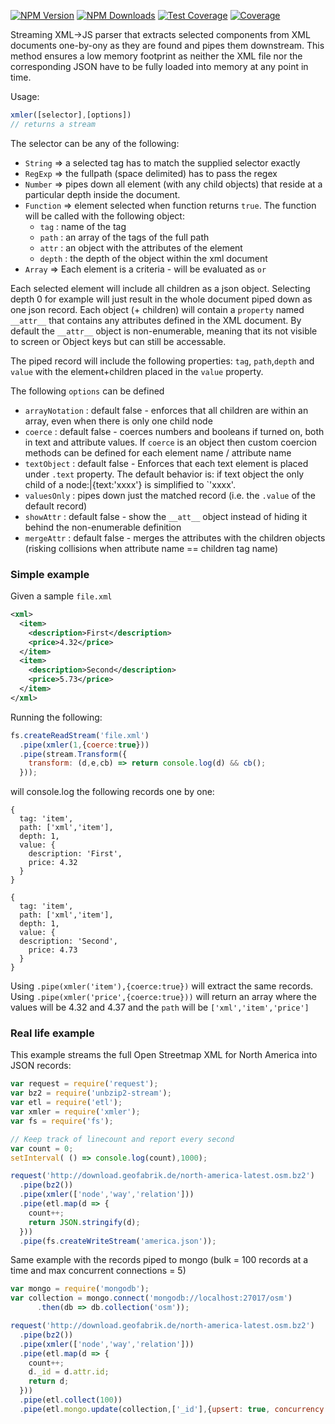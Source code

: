 [![NPM Version][npm-image]][npm-url]
[![NPM Downloads][downloads-image]][downloads-url]
[![Test Coverage][circle-image]][circle-url]
[![Coverage][coverage-image]][coverage-url]

[npm-image]: https://img.shields.io/npm/v/xmler.svg
[npm-url]: https://npmjs.org/package/xmler
[circle-image]: https://circleci.com/gh/ZJONSSON/xmler.png?style=shield
[circle-url]: https://circleci.com/gh/ZJONSSON/xmler/tree/master
[downloads-image]: https://img.shields.io/npm/dm/xmler.svg
[downloads-url]: https://npmjs.org/package/xmler
[coverage-image]: https://3tjjj5abqi.execute-api.us-east-1.amazonaws.com/prod/xmler/badge
[coverage-url]: https://3tjjj5abqi.execute-api.us-east-1.amazonaws.com/prod/xmler/url

Streaming XML->JS parser that extracts selected components from XML documents one-by-ony as they are found and pipes them downstream.  This method ensures a low memory footprint as neither the XML file nor the corresponding JSON have to be fully loaded into memory at any point in time.

Usage:
```js
xmler([selector],[options])
// returns a stream
```

The selector can be any of the following:
* `String` => a selected tag has to match the supplied selector exactly
* `RegExp` => the fullpath (space delimited) has to pass the regex
* `Number` => pipes down all element (with any child objects) that reside at a particular depth inside the document.
* `Function` => element selected when function returns `true`. The function will be called with the following object:
  * `tag` : name of the tag
  * `path` : an array of the tags of the full path
  * `attr` : an object with the attributes of the element
  * `depth` : the depth of the object within the xml document 
* `Array` => Each element is a criteria - will be evaluated as `or`

Each selected element will include all children as a json object.  Selecting depth 0 for example will just result in the whole document piped down as one json record.   Each object (+ children) will contain a `property` named `__attr__` that contains any attributes defined in the XML document. By default the `__attr__` object is non-enumerable, meaning that its not visible to screen or Object keys but can still be accessable.

The piped record will include the following properties: `tag`, `path`,`depth` and `value` with the element+children placed in the `value` property.

The following `options` can be defined

* `arrayNotation` : default false - enforces that all children are within an array, even when there is only one child node
* `coerce` : default false - coerces numbers and booleans if turned on, both in text and attribute values.  If `coerce` is an object then custom coercion methods can be defined for each element name / attribute name
* `textObject` : default false -  Enforces that each text element is placed under `.text` property.   The default behavior is:  if text object the only child of a node:|{text:'xxxx'} is simplified to `'xxxx'.  
* `valuesOnly` : pipes down just the matched record (i.e. the `.value` of the default record)
* `showAttr` : default false - show the `__att__` object instead of hiding it behind the non-enumerable definition
* `mergeAttr` : default false - merges the attributes with the children objects (risking collisions when attribute name == children tag name)


### Simple example
Given a sample `file.xml`

```xml
<xml>
  <item>
    <description>First</description>
    <price>4.32</price>
  </item>
  <item>
    <description>Second</description>
    <price>5.73</price>
  </item>
</xml>
```

Running the following:


```js
fs.createReadStream('file.xml')
  .pipe(xmler(1,{coerce:true}))
  .pipe(stream.Transform({
    transform: (d,e,cb) => return console.log(d) && cb();
  }));
```

will console.log the following records one by one:
```
{
  tag: 'item',
  path: ['xml','item'],
  depth: 1,
  value: {
    description: 'First',
    price: 4.32
  }
}

{
  tag: 'item',
  path: ['xml','item'],
  depth: 1,
  value: {
  description: 'Second',
    price: 4.73
  }
}
```

Using `.pipe(xmler('item'),{coerce:true})` will extract the same records.     Using `.pipe(xmler('price',{coerce:true}))` will return an array where the values will be 4.32 and 4.37 and the `path` will be `['xml','item','price']`

### Real life example

This example streams the full Open Streetmap XML for North America into JSON records:

```js
var request = require('request');
var bz2 = require('unbzip2-stream');
var etl = require('etl');
var xmler = require('xmler');
var fs = require('fs');

// Keep track of linecount and report every second
var count = 0;
setInterval( () => console.log(count),1000);

request('http://download.geofabrik.de/north-america-latest.osm.bz2')
  .pipe(bz2())
  .pipe(xmler(['node','way','relation']))
  .pipe(etl.map(d => {
    count++;
    return JSON.stringify(d);
  }))
  .pipe(fs.createWriteStream('america.json'));
 ```

Same example with the records piped to mongo (bulk = 100 records at a time and max concurrent connections = 5)
```js
var mongo = require('mongodb');
var collection = mongo.connect('mongodb://localhost:27017/osm')
      .then(db => db.collection('osm'));

request('http://download.geofabrik.de/north-america-latest.osm.bz2')
  .pipe(bz2())
  .pipe(xmler(['node','way','relation']))
  .pipe(etl.map(d => {
    count++;
    d._id = d.attr.id;
    return d;
  }))
  .pipe(etl.collect(100))
  .pipe(etl.mongo.update(collection,['_id'],{upsert: true, concurrency: 5}));
```
